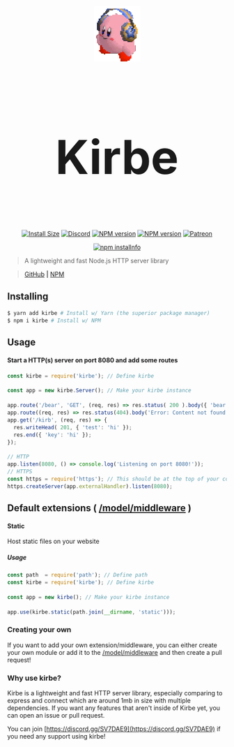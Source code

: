 <div align="center">
  <br />
  <p>
    <img src="media/kirb.gif" /><h1 style="font-size:107px;">Kirbe</h1>
  </p>
  <br />
  <p>
    <a href="https://packagephobia.now.sh/result?p=kirbe"><img src="https://packagephobia.now.sh/badge?p=kirbe" alt="Install Size" /></a>
    <a href="https://discord.gg/SV7DAE9"><img src="https://discordapp.com/api/guilds/107131083958538240/embed.png" alt="Discord" /></a>
    <a href="https://www.npmjs.com/package/kirbe"><img src="https://img.shields.io/npm/v/kirbe.svg?maxAge=3600" alt="NPM version" /></a>
    <a href="https://www.npmjs.com/package/kirbe"><img src="https://img.shields.io/npm/dt/kirbe.svg?maxAge=3600" alt="NPM version" /></a>
    <a href="https://www.patreon.com/wessel"><img src="https://img.shields.io/badge/donate-patreon-F96854.svg" alt="Patreon" /></a>
  </p>
  <p>
    <a href="https://nodei.co/npm/kirbe/"><img src="https://nodei.co/npm/kirbe.png?downloads=true&stars=true" alt="npm installnfo" /></a>
  </p>
</div>

> A lightweight and fast Node.js HTTP server library

> [GitHub](https://www.github.com/PassTheWessel/kirbe) **|** [NPM](https://www.npmjs.com/package/kirbe)

## Installing
```sh
$ yarn add kirbe # Install w/ Yarn (the superior package manager)
$ npm i kirbe # Install w/ NPM
```

## Usage
#### Start a HTTP(s) server on port 8080 and add some routes
```js
const kirbe = require('kirbe'); // Define kirbe

const app = new kirbe.Server(); // Make your kirbe instance

app.route('/bear', 'GET', (req, res) => res.status( 200 ).body({ 'bear': 'cop' }) );
app.route((req, res) => res.status(404).body('Error: Content not found!').end() );
app.get('/kirb', (req, res) => {
  res.writeHead( 201, { 'test': 'hi' });
  res.end({ 'key': 'hi' });
});

// HTTP
app.listen(8080, () => console.log('Listening on port 8080!'));
// HTTPS
const https = require('https'); // This should be at the top of your code
https.createServer(app.externalHandler).listen(8080);
```

## Default extensions ( [/model/middleware](model/middleware) )
#### Static
Host static files on your website
##### Usage
```js
const path  = require('path'); // Define path
const kirbe = require('kirbe'); // Define kirbe

const app = new kirbe(); // Make your kirbe instance

app.use(kirbe.static(path.join(__dirname, 'static')));
```

### Creating your own
If you want to add your own extension/middleware, you can either create your own module or add it to the [/model/middleware](model/middleware) and then create a pull request!

### Why use kirbe?
Kirbe is a lightweight and fast HTTP server library, especially comparing to express and connect which are around 1mb in size with multiple dependencies. If you want any features that aren't inside of Kirbe yet, you can open an issue or pull request.

You can join [https://discord.gg/SV7DAE9](https://discord.gg/SV7DAE9) if you need any support using kirbe!
